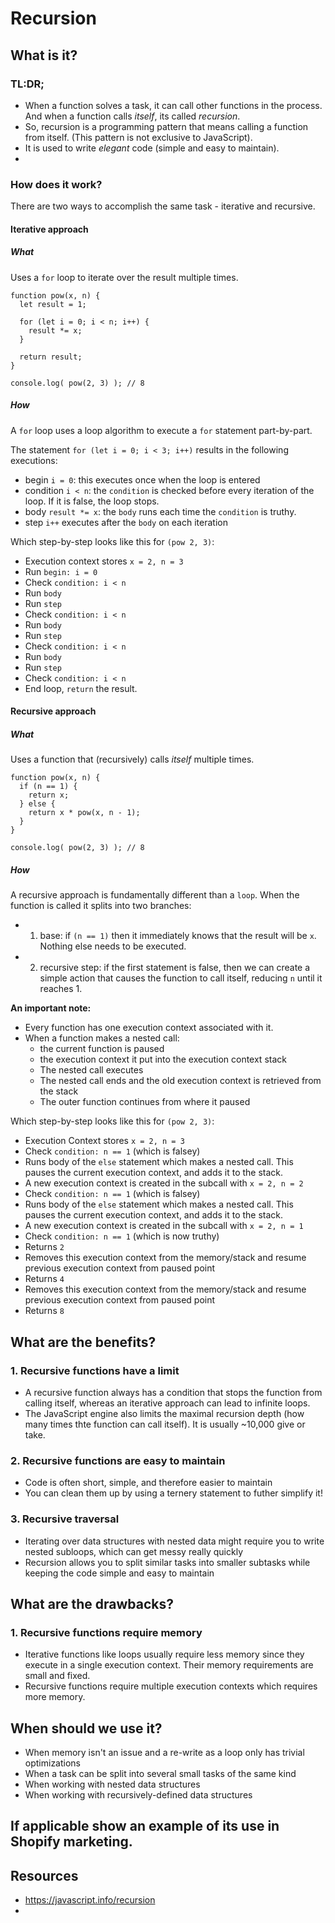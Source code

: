 # Recursion

## What is it?

### TL:DR;

- When a function solves a task, it can call other functions in the process. And when a function calls _itself_, its called _recursion_.
- So, recursion is a programming pattern that means calling a function from itself. (This pattern is not exclusive to JavaScript).
- It is used to write _elegant_ code (simple and easy to maintain).
- 

### How does it work? 

There are two ways to accomplish the same task - iterative and recursive.

#### Iterative approach

##### What 
Uses a `for` loop to iterate over the result multiple times.

```
function pow(x, n) {
  let result = 1;

  for (let i = 0; i < n; i++) {
    result *= x;
  }

  return result;
}

console.log( pow(2, 3) ); // 8
```

##### How  

A `for` loop uses a loop algorithm to execute a `for` statement part-by-part. 

The statement `for (let i = 0; i < 3; i++)` results in the following executions: 
- begin `i = 0`: this executes once when the loop is entered
- condition `i < n`: the `condition` is checked before every iteration of the loop. If it is false, the loop stops.
- body `result *= x`: the `body` runs each time the `condition` is truthy.
- step `i++` executes after the `body` on each iteration

Which step-by-step looks like this for `(pow 2, 3)`: 
- Execution context stores `x = 2, n = 3` 
- Run `begin: i = 0`
- Check `condition: i < n`
- Run `body`
- Run `step`
- Check `condition: i < n`
- Run `body`
- Run `step`
- Check `condition: i < n`
- Run `body`
- Run `step`
- Check `condition: i < n`
- End loop, `return` the result.  


#### Recursive approach

##### What 
Uses a function that (recursively) calls _itself_ multiple times.

```
function pow(x, n) {
  if (n == 1) {
    return x;
  } else {
    return x * pow(x, n - 1);
  }
}

console.log( pow(2, 3) ); // 8
```

##### How  

A recursive approach is fundamentally different than a `loop`. 
When the function is called it splits into two branches:
- 1. base: if `(n == 1)` then it immediately knows that the result will be `x`. Nothing else needs to be executed. 
- 2. recursive step: if the first statement is false, then we can create a simple action that causes the function to call itself, reducing `n` until it reaches 1.

**An important note:** 
- Every function has one execution context associated with it. 
- When a function makes a nested call:
   -  the current function is paused 
   -  the execution context it put into the execution context stack
   -  The nested call executes
   -  The nested call ends and the old execution context is retrieved from the stack
   -  The outer function continues from where it paused

Which step-by-step looks like this for `(pow 2, 3)`: 
- Execution Context stores `x = 2, n = 3`
- Check `condition: n == 1` (which is falsey)
- Runs body of the `else` statement which makes a nested call. This pauses the current execution context, and adds it to the stack. 
- A new execution context is created in the subcall with `x = 2, n = 2`
- Check `condition: n == 1` (which is falsey)
- Runs body of the `else` statement which makes a nested call. This pauses the current execution context, and adds it to the stack. 
- A new execution context is created in the subcall with `x = 2, n = 1`
- Check `condition: n == 1` (which is now truthy)
- Returns `2`
- Removes this execution context from the memory/stack and resume previous execution context from paused point
- Returns `4`
- Removes this execution context from the memory/stack and resume previous execution context from paused point
- Returns `8`

## What are the benefits?

### 1. Recursive functions have a limit
- A recursive function always has a condition that stops the function from calling itself, whereas an iterative approach can lead to infinite loops.
- The JavaScript engine also limits the maximal recursion depth (how many times thte function can call itself). It is usually ~10,000 give or take. 

### 2. Recursive functions are easy to maintain
- Code is often short, simple, and therefore easier to maintain 
- You can clean them up by using a ternery statement to futher simplify it!

### 3. Recursive traversal
- Iterating over data structures with nested data might require you to write nested subloops, which can get messy really quickly
- Recursion allows you to split similar tasks into smaller subtasks while keeping the code simple and easy to maintain

## What are the drawbacks?

### 1. Recursive functions require memory
- Iterative functions like loops usually require less memory since they execute in a single execution context. Their memory requirements are small and fixed.
- Recursive functions require multiple execution contexts which requires more memory.

## When should we use it? 
- When memory isn't an issue and a re-write as a loop only has trivial optimizations
- When a task can be split into several small tasks of the same kind
- When working with nested data structures
- When working with recursively-defined data structures

## If applicable show an example of its use in Shopify marketing.


## Resources
- https://javascript.info/recursion
- 
